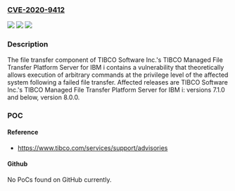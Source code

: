 ### [CVE-2020-9412](https://cve.mitre.org/cgi-bin/cvename.cgi?name=CVE-2020-9412)
![](https://img.shields.io/static/v1?label=Product&message=TIBCO%20Managed%20File%20Transfer%20Platform%20Server%20for%20IBM%20i&color=blue)
![](https://img.shields.io/static/v1?label=Version&message=%3C%3D%207.1.0%20&color=brighgreen)
![](https://img.shields.io/static/v1?label=Vulnerability&message=The%20impact%20of%20this%20vulnerability%20includes%20the%20possibility%20that%20an%20unauthenticated%20attacker%20could%20execute%20arbitrary%20commands%20on%20the%20system.&color=brighgreen)

### Description

The file transfer component of TIBCO Software Inc.'s TIBCO Managed File Transfer Platform Server for IBM i contains a vulnerability that theoretically allows execution of arbitrary commands at the privilege level of the affected system following a failed file transfer. Affected releases are TIBCO Software Inc.'s TIBCO Managed File Transfer Platform Server for IBM i: versions 7.1.0 and below, version 8.0.0.

### POC

#### Reference
- https://www.tibco.com/services/support/advisories

#### Github
No PoCs found on GitHub currently.


